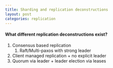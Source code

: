 ```yaml
---
title: Sharding and replication deconstructions
layout: post
categories: replication
---
```


#### What different replication deconstructions exist?

1. Consensus based replication
   1. Raft/Multi-paxos with strong leader
2. Client managed replication + no explicit leader
3. Quorum via leader + leader election via leases
   
